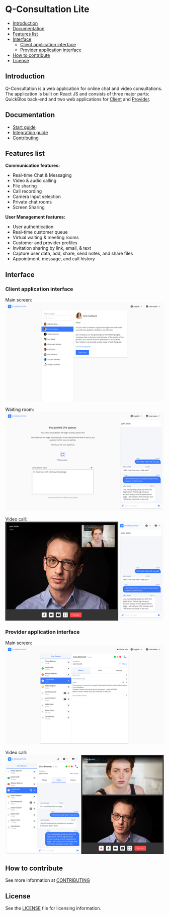 # **Q-Consultation Lite**

- [Introduction](#introduction)
- [Documentation](#documentation)
- [Features list](#features-list)
- [Interface](#interface)
  - [Client application interface](#client-application-interface)
  - [Provider application interface](#provider-application-interface)
- [How to contribute](#how-to-contribute)
- [License](#license)

## Introduction

Q-Consultation is a web application for online chat and video consultations. The application is built on React JS and consists of three major parts: QuickBlox back-end and two web applications for [Client](#client-application-interface) and [Provider](#provider-application-interface).

## Documentation

- [Start guide](/documentation/START.md)
- [Integration guide](/documentation/INTEGRATION.md)
- [Contributing](/documentation/CONTRIBUTING.md)

## Features list

**Communication features:**

- Real-time Chat & Messaging
- Video & audio calling
- File sharing
- Call recording
- Camera Input selection
- Private chat rooms
- Screen Sharing

**User Management features:**

- User authentication
- Real-time customer queue
- Virtual waiting & meeting rooms
- Customer and provider profiles
- Invitation sharing by link, email, & text
- Capture user data, add, share, send notes, and share files
- Appointment, message, and call history

## Interface

### Client application interface

Main screen:
![](/documentation/assets/001.png)

Waiting room:
![](/documentation/assets/002.png)

Video call:
![](/documentation/assets/003.png)

### Provider application interface

Main screen:
![](/documentation/assets/004.png)

Video call:
![](/documentation/assets/005.png)

## How to contribute

See more information at [CONTRIBUTING](/documentation/CONTRIBUTING.md)

## License

See the [LICENSE](/LICENSE) file for licensing information.
